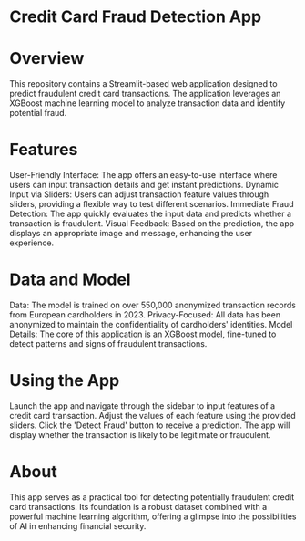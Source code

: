 # Credit Card Fraud Detection App
# Overview
This repository contains a Streamlit-based web application designed to predict fraudulent credit card transactions. The application leverages an XGBoost machine learning model to analyze transaction data and identify potential fraud.

# Features
User-Friendly Interface: The app offers an easy-to-use interface where users can input transaction details and get instant predictions.
Dynamic Input via Sliders: Users can adjust transaction feature values through sliders, providing a flexible way to test different scenarios.
Immediate Fraud Detection: The app quickly evaluates the input data and predicts whether a transaction is fraudulent.
Visual Feedback: Based on the prediction, the app displays an appropriate image and message, enhancing the user experience.

# Data and Model
Data: The model is trained on over 550,000 anonymized transaction records from European cardholders in 2023.
Privacy-Focused: All data has been anonymized to maintain the confidentiality of cardholders' identities.
Model Details: The core of this application is an XGBoost model, fine-tuned to detect patterns and signs of fraudulent transactions.

# Using the App
Launch the app and navigate through the sidebar to input features of a credit card transaction.
Adjust the values of each feature using the provided sliders.
Click the 'Detect Fraud' button to receive a prediction.
The app will display whether the transaction is likely to be legitimate or fraudulent.

# About
This app serves as a practical tool for detecting potentially fraudulent credit card transactions. Its foundation is a robust dataset combined with a powerful machine learning algorithm, offering a glimpse into the possibilities of AI in enhancing financial security.
